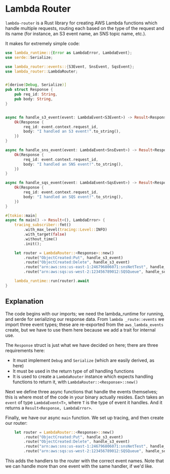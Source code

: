 # Lambda Router

`lambda-router` is a Rust library for creating AWS Lambda functions which handle
multiple requests, routing each based on the type of the request and its name (for
instance, an S3 event name, an SNS topic name, etc.).

It makes for extremely simple code:

```rust
use lambda_runtime::{Error as LambdaError, LambdaEvent};
use serde::Serialize;

use lambda_router::events::{S3Event, SnsEvent, SqsEvent};
use lambda_router::LambdaRouter;


#[derive(Debug, Serialize)]
pub struct Response {
    pub req_id: String,
    pub body: String,
}


async fn handle_s3_event(event: LambdaEvent<S3Event>) -> Result<Response, LambdaError> {
    Ok(Response {
        req_id: event.context.request_id,
        body: "I handled an S3 event!".to_string(),
    })
}

async fn handle_sns_event(event: LambdaEvent<SnsEvent>) -> Result<Response, LambdaError> {
    Ok(Response {
        req_id: event.context.request_id,
        body: "I handled an SNS event!".to_string(),
    })
}

async fn handle_sqs_event(event: LambdaEvent<SqsEvent>) -> Result<Response, LambdaError> {
    Ok(Response {
        req_id: event.context.request_id,
        body: "I handled an SQS event!".to_string(),
    })
}

#[tokio::main]
async fn main() -> Result<(), LambdaError> {
    tracing_subscriber::fmt()
        .with_max_level(tracing::Level::INFO)
        .with_target(false)
        .without_time()
        .init();

    let router = LambdaRouter::<Response>::new()
        .route("ObjectCreated:Put", handle_s3_event)
        .route("ObjectCreated:Delete", handle_s3_event)
        .route("arn:aws:sns:us-east-1:246796806071:snsNetTest", handle_sns_event)
        .route("arn:aws:sqs:us-west-2:123456789012:SQSQueue", handle_sqs_event);

    lambda_runtime::run(router).await
}
```

## Explanation

The code begins with our imports; we need the lambda_runtime for running, and serde
for serializing our response data. From `lambda _route::events` we import three event
types; these are re-exported from the `aws_lambda_events` create, but we have to use
them here because we add a trait for internal use.

The `Response` struct is just what we have decided on here; there are three requirements
here:

- It must implement `Debug` and `Serialize` (which are easily derived, as here)
- It must be used in the return type of _all_ handling functions
- It is used to create a `LambdaRouter` instance which expects handling functions to
  return it, with `LambdaRouter::<Response>::new()`

Next we define three async functions that handle the events themselves; this is where
most of the code in your binary actually resides. Each takes an `event` of type
`LambdaEvent<T>`, where `T` is the type of event it handles. And it returns a
`Result<Response, LambdaError>`.

Finally, we have our async `main` function. We set up tracing, and then create our
router:

```rust
    let router = LambdaRouter::<Response>::new()
        .route("ObjectCreated:Put", handle_s3_event)
        .route("ObjectCreated:Delete", handle_s3_event)
        .route("arn:aws:sns:us-east-1:246796806071:snsNetTest", handle_sns_event)
        .route("arn:aws:sqs:us-west-2:123456789012:SQSQueue", handle_sqs_event);
```

This adds the handlers to the router with the correct event names. Note that we can
handle more than one event with the same handler, if we'd like.
